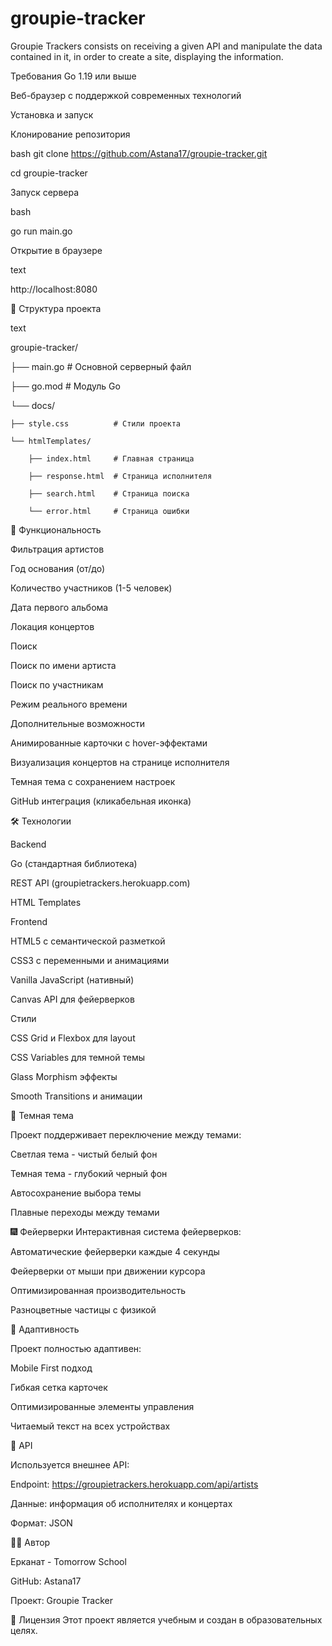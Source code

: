 # groupie-tracker

Groupie Trackers consists on receiving a given API and manipulate the data contained in it, in order to create a site, displaying the information.

Требования
Go 1.19 или выше

Веб-браузер с поддержкой современных технологий

Установка и запуск

Клонирование репозитория

bash
git clone https://github.com/Astana17/groupie-tracker.git

cd groupie-tracker

Запуск сервера

bash

go run main.go

Открытие в браузере

text

http://localhost:8080

📁 Структура проекта

text

groupie-tracker/

├── main.go                 # Основной серверный файл

├── go.mod                 # Модуль Go

└── docs/

    ├── style.css          # Стили проекта
    
    └── htmlTemplates/
    
        ├── index.html     # Главная страница
        
        ├── response.html  # Страница исполнителя
        
        ├── search.html    # Страница поиска
        
        └── error.html     # Страница ошибки

🎯 Функциональность

Фильтрация артистов

Год основания (от/до)


Количество участников (1-5 человек)

Дата первого альбома

Локация концертов


Поиск

Поиск по имени артиста

Поиск по участникам

Режим реального времени

Дополнительные возможности

Анимированные карточки с hover-эффектами

Визуализация концертов на странице исполнителя

Темная тема с сохранением настроек

GitHub интеграция (кликабельная иконка)

🛠 Технологии

Backend

Go (стандартная библиотека)

REST API (groupietrackers.herokuapp.com)

HTML Templates

Frontend

HTML5 с семантической разметкой

CSS3 с переменными и анимациями

Vanilla JavaScript (нативный)

Canvas API для фейерверков

Стили

CSS Grid и Flexbox для layout

CSS Variables для темной темы

Glass Morphism эффекты

Smooth Transitions и анимации

🌙 Темная тема

Проект поддерживает переключение между темами:

Светлая тема - чистый белый фон

Темная тема - глубокий черный фон

Автосохранение выбора темы

Плавные переходы между темами

🎆 Фейерверки
Интерактивная система фейерверков:

Автоматические фейерверки каждые 4 секунды

Фейерверки от мыши при движении курсора

Оптимизированная производительность

Разноцветные частицы с физикой

📱 Адаптивность

Проект полностью адаптивен:

Mobile First подход

Гибкая сетка карточек

Оптимизированные элементы управления

Читаемый текст на всех устройствах

🔧 API

Используется внешнее API:

Endpoint: https://groupietrackers.herokuapp.com/api/artists

Данные: информация об исполнителях и концертах

Формат: JSON


👨‍💻 Автор

Ерканат - Tomorrow School

GitHub: Astana17

Проект: Groupie Tracker

📄 Лицензия
Этот проект является учебным и создан в образовательных целях.
